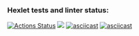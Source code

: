 ### Hexlet tests and linter status:
[![Actions Status](https://github.com/sergei-tiutriumov/python-project-49/actions/workflows/hexlet-check.yml/badge.svg)](https://github.com/sergei-tiutriumov/python-project-49/actions)
<a href="https://codeclimate.com/github/sergei-tiutriumov/python-project-49/maintainability"><img src="https://api.codeclimate.com/v1/badges/a77b152643371fbecfec/maintainability" /></a>
[![asciicast](https://asciinema.org/a/0ms2zJUYIYAuiGf3SLWKyvlhV.svg)](https://asciinema.org/a/0ms2zJUYIYAuiGf3SLWKyvlhV)
[![asciicast](https://asciinema.org/a/YEg1qEH3Mzi20ERcygXrd6cdI.svg)](https://asciinema.org/a/YEg1qEH3Mzi20ERcygXrd6cdI)






